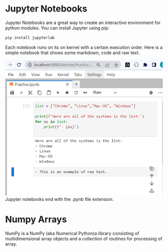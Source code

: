
# Jupyter Notebooks

Jupyter Notebooks are a great way to create an interactive environment for python modules.
You can install Jupyter using pip:

```bash #or Windows
pip install jupyterlab
```

Each notebook runs on its on kernel with a certain execution order. Here is a simple notebook that shows some markdown, code and raw text.

![](imgs/img_4.png)
Jupyter notebooks end with the .pynb file extension.

# Numpy Arrays

NumPy is a NumPy (aka Numerical Python)a library consisting of multidimensional array objects and a collection of routines for processing of array.